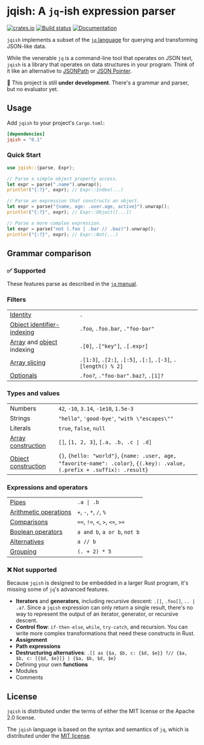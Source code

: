 # jqish: A `jq`-ish expression parser

[![crates.io](https://img.shields.io/crates/v/jqish?style=for-the-badge)](https://crates.io/crates/jqish)
[![Build status](https://img.shields.io/github/actions/workflow/status/linabutler/jqish/test.yml?style=for-the-badge)](https://github.com/linabutler/jqish/actions?query=branch%3Amain)
[![Documentation](https://img.shields.io/docsrs/jqish/latest?style=for-the-badge)](https://docs.rs/jqish)

`jqish` implements a subset of the [`jq` language](https://jqlang.org/manual) for querying and transforming JSON-like data.

While the venerable `jq` is a command-line tool that operates on JSON text, `jqish` is a library that operates on data structures in your program. Think of it like an alternative to [JSONPath](https://www.rfc-editor.org/rfc/rfc9535) or [JSON Pointer](https://www.rfc-editor.org/rfc/rfc6901).

🚧 This project is still **under development**. There's a grammar and parser, but no evaluator yet.

## Usage

Add `jqish` to your project's `Cargo.toml`:

```toml
[dependencies]
jqish = "0.1"
```

### Quick Start

```rust
use jqish::{parse, Expr};

// Parse a simple object property access.
let expr = parse(".name").unwrap();
println!("{:?}", expr); // Expr::Index(...)

// Parse an expression that constructs an object.
let expr = parse("{name, age: .user.age, active}").unwrap();
println!("{:?}", expr); // Expr::Object([...])

// Parse a more complex expression.
let expr = parse("not (.foo | .bar // .baz)").unwrap();
println!("{:?}", expr); // Expr::Not(...)
```

## Grammar comparison

### ✅ Supported

These features parse as described in the [`jq` manual](https://jqlang.org/manual/).

### Filters

|                                                                                                                          |                                                                |
|--------------------------------------------------------------------------------------------------------------------------|----------------------------------------------------------------|
| [Identity](https://jqlang.org/manual/v1.8/#identity)                                                                     | `.`                                                            |
| [Object identifier-indexing](https://jqlang.org/manual/v1.8/#object-identifier-index)                                    | `.foo`, `.foo.bar`, `."foo-bar"`                               |
| [Array](https://jqlang.org/manual/v1.8/#array-index) and [object](https://jqlang.org/manual/v1.8/#object-index) indexing | `.[0]`, `.["key"]`, `.[.expr]`                                 |
| [Array slicing](https://jqlang.org/manual/v1.8/#array-string-slice)                                                      | `.[1:3]`, `.[2:]`, `.[:5]`, `.[:]`, `.[-3]`, `.[length() % 2]` |
| [Optionals](https://jqlang.org/manual/v1.8/#error-suppression-optional-operator)                                         | `.foo?`, `."foo-bar".baz?`, `.[1]?`                            |

### Types and values

|                                                                            |                                                                                                                           |
|----------------------------------------------------------------------------|---------------------------------------------------------------------------------------------------------------------------|
| Numbers                                                                    | `42`, `-10`, `3.14`, `-1e10`, `1.5e-3`                                                                                    |
| Strings                                                                    | `"hello"`, `'good-bye'`, `"with \"escapes\""`                                                                             |
| Literals                                                                   | `true`, `false`, `null`                                                                                                   |
| [Array construction](https://jqlang.org/manual/v1.8/#array-construction)   | `[]`, `[1, 2, 3]`, `[.a, .b, .c \| .d]`                                                                                   |
| [Object construction](https://jqlang.org/manual/v1.8/#object-construction) | `{}`, `{hello: "world"}`, `{name: .user, age, "favorite-name": .color}`, `{(.key): .value, (.prefix + .suffix): .result}` |

### Expressions and operators

|                                                                      |                                  |
|----------------------------------------------------------------------|----------------------------------|
| [Pipes](https://jqlang.org/manual/v1.8/#pipe)                        | `.a \| .b`                       |
| [Arithmetic operations](https://jqlang.org/manual/v1.8/#addition)    | `+`, `-`, `*`, `/`, `%`          |
| [Comparisons](https://jqlang.org/manual/v1.8/#%3E-%3E=-%3C=-%3C)     | `==`, `!=`, `<`, `>`, `<=`, `>=` |
| [Boolean operators](https://jqlang.org/manual/v1.8/#and-or-not)      | `a and b`, `a or b`, `not b`     |
| [Alternatives](https://jqlang.org/manual/v1.8/#alternative-operator) | `a // b`                         |
| [Grouping](https://jqlang.org/manual/v1.8/#parenthesis)              | `(. + 2) * 5`                    |


### ❌ Not supported

Because `jqish` is designed to be embedded in a larger Rust program, it's missing some of `jq`'s advanced features.

* **Iterators** and **generators**, including recursive descent: `.[]`, `.foo[]`, `.. | .a?`. Since a `jqish` expression can only return a single result, there's no way to represent the output of an iterator, generator, or recursive descent.
* **Control flow**: `if-then-else`, `while`, `try-catch`, and recursion. You can write more complex transformations that need these constructs in Rust.
* **Assignment**
* **Path expressions**
* **Destructuring alternatives**: `.[] as {$a, $b, c: {$d, $e}} ?// {$a, $b, c: [{$d, $e}]} | {$a, $b, $d, $e}`
* Defining your own **functions**
* Modules
* Comments

## License

`jqish` is distributed under the terms of either the MIT license or the Apache 2.0 license.

The `jqish` language is based on the syntax and semantics of `jq`, which is distributed under the [MIT license](https://github.com/jqlang/jq/blob/master/COPYING).
